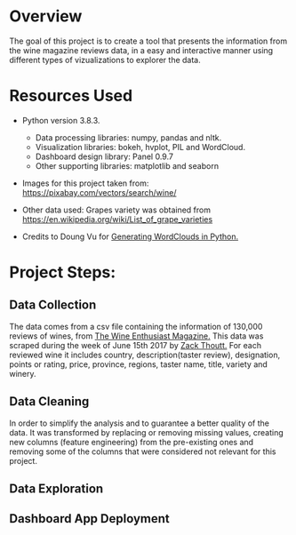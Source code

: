 # Overview

The goal of this project is to create a tool that presents the information from the wine magazine reviews data, in a easy and interactive manner using different types of vizualizations to explorer the data.

# Resources Used

- Python version 3.8.3.
    - Data processing libraries: numpy, pandas and nltk.
    - Visualization libraries: bokeh, hvplot, PIL and WordCloud.
    - Dashboard design library: Panel 0.9.7
    - Other supporting libraries: matplotlib and seaborn
    
    
- Images for this project taken from: https://pixabay.com/vectors/search/wine/
- Other data used: Grapes variety was obtained from https://en.wikipedia.org/wiki/List_of_grape_varieties
- Credits to Doung Vu for [Generating WordClouds in Python.](https://www.datacamp.com/community/tutorials/wordcloud-python)


# Project Steps:
## Data Collection
The data comes from a csv file containing the information of 130,000 reviews of wines, from [The Wine Enthusiast Magazine.](https://www.winemag.com/) This data was scraped during the week of June 15th 2017 by [Zack Thoutt.](https://github.com/zackthoutt/wine-deep-learning) For each reviewed wine it includes country, description(taster review), designation, points or rating, price, province, regions, taster name, title, variety and winery.


## Data Cleaning
In order to simplify the analysis and to guarantee a better quality of the data. It was transformed by replacing or removing missing values, creating new columns (feature engineering) from the pre-existing ones and removing some of the columns that were considered not relevant for this project.

## Data Exploration

## Dashboard App Deployment

    